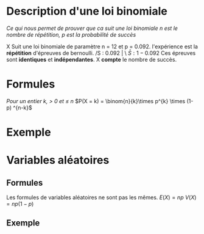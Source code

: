 # Description d'une loi binomiale
*Ce qui nous permet de prouver que ca suit une loi binomiale*
*n est le nombre de répétition, p est la probabilité de succès*

X Suit une loi binomiale de paramètre n = 12 et p = 0.092.
l'expérience est la **répétition** d'épreuves de bernoulli.
  /S : 0.092
 |
  \\ $\bar{S} : 1 - 0.092$ 
  Ces épreuves sont **identiques** et **indépendantes**.
  X **compte** le nombre de succès.

# Formules
*Pour un entier k, > 0 et $\leq$ n*
$P(X = k) = \binom{n}{k}\times p^{k} \times (1-p) ^{n-k}$

# Exemple

# Variables aléatoires
## Formules
Les formules de variables aléatoires ne sont pas les mêmes.
$E(X)=np$
$V(X) = np(1-p)$

## Exemple
